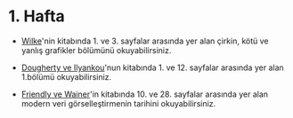 # 1. Hafta

* [Wilke]()'nin kitabında 1. ve 3. sayfalar arasında yer alan çirkin, kötü ve yanlış grafikler bölümünü okuyabilirsiniz.

* [Dougherty ve Ilyankou]()'nun kitabında 1. ve 12. sayfalar arasında yer alan 1.bölümü okuyabilirsiniz. 

* [Friendly ve Wainer]()'in kitabında 10. ve 28. sayfalar arasında yer alan modern veri görselleştirmenin tarihini okuyabilirsiniz.
